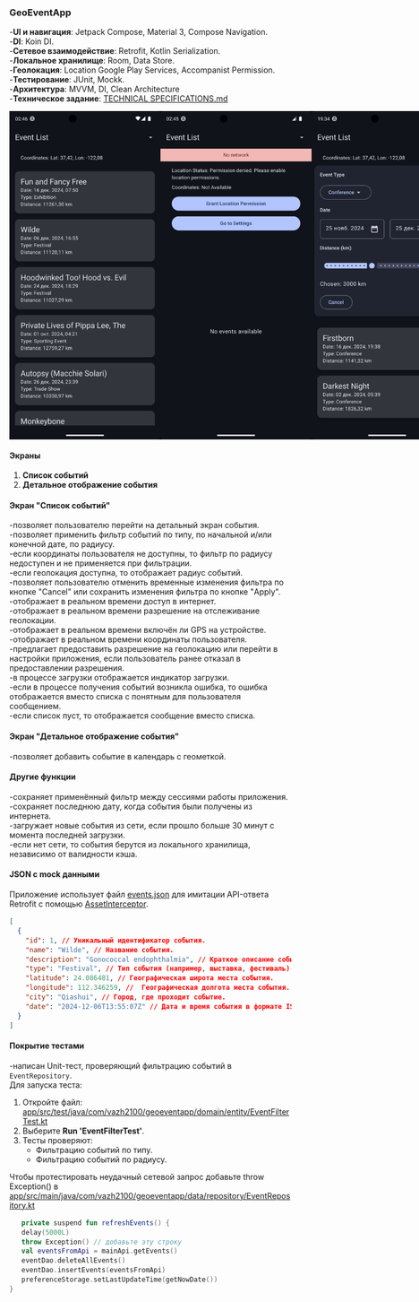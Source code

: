 ### GeoEventApp
-**UI и навигация**: Jetpack Compose, Material 3, Compose Navigation.  
-**DI**: Koin DI.  
-**Сетевое взаимодействие**: Retrofit, Kotlin Serialization.  
-**Локальное хранилище**: Room, Data Store.  
-**Геолокация**: Location Google Play Services, Accompanist Permission.  
-**Тестирование**: JUnit, Mockk.  
-**Архитектура**: MVVM, DI, Clean Architecture  
-**Техническое задание**: [TECHNICAL SPECIFICATIONS.md](https://github.com/vazh2100/GeoEventApplication/blob/master/TECHNICALSPECIFICATIONS.md)
 <div style="display: flex; justify-content: space-between;"> <img src="screenshots/Screenshot_Good.png" width="270" /> <img src="screenshots/Screenshot_Bad.png" width="270" /> <img src="screenshots/Screenshot_Filter.png" width="270" /> </div>

#### Экраны  
1. **Список событий**  
2. **Детальное отображение события**
   
#### Экран "Список событий"
-позволяет пользователю перейти на детальный экран события.  
-позволяет применить фильтр событий по типу, по начальной и/или конечной дате, по радиусу.  
-если координаты пользователя не доступны, то фильтр по радиусу недоступен и не применяется при фильтрации.  
-если геолокация доступна, то отображает радиус событий.  
-позволяет пользователю отменить временные изменения фильтра по кнопке "Cancel" или сохранить изменения фильтра по кнопке "Apply".  
-отображает в реальном времени доступ в интернет.  
-отображает в реальном времени разрешение на отслеживание геолокации.  
-отображает в реальном времени включён ли GPS на устройстве.  
-отображает в реальном времени координаты пользователя.  
-предлагает предоставить разрешение на геолокацию или перейти в настройки приложения, если пользователь ранее отказал в предоставлении разрешения.  
-в процессе загрузки отображается индикатор загрузки.  
-если в процессе получения событий возникла ошибка, то ошибка отображается вместо списка с понятным для пользователя сообщением.  
-если список пуст, то отображается сообщение вместо списка.  

#### Экран "Детальное отображение события" 
-позволяет добавить событие в календарь с геометкой.  

#### Другие функции  
-сохраняет применённый фильтр между сессиями работы приложения.  
-сохраняет последнюю дату, когда события были получены из интернета.  
-загружает новые события из сети, если прошло больше 30 минут с момента последней загрузки.  
-если нет сети, то события берутся из локального хранилища, независимо от валидности кэша.  

#### JSON с mock данными
Приложение использует файл [events.json](https://github.com/vazh2100/GeoEventApplication/blob/master/app/src/main/assets/events.json) для имитации API-ответа Retrofit c помощью [AssetInterceptor](https://github.com/vazh2100/GeoEventApplication/blob/master/app/src/main/java/com/vazh2100/geoeventapp/data/network/inteceptor/AssetInterceptor.kt).

```json
[
  {
    "id": 1, // Уникальный идентификатор события.  
    "name": "Wilde", // Название события. 
    "description": "Gonococcal endophthalmia", // Краткое описание события.
    "type": "Festival", // Тип события (например, выставка, фестиваль)
    "latitude": 24.086481, // Географическая широта места события. 
    "longitude": 112.346259, //  Географическая долгота места события.
    "city": "Qiashui", // Город, где проходит событие.  
    "date": "2024-12-06T13:55:07Z" // Дата и время события в формате ISO 8601.
  }
]
```
#### Покрытие тестами  
-написан Unit-тест, проверяющий фильтрацию событий в `EventRepository`.  
Для запуска теста:
1. Откройте файл:
   [app/src/test/java/com/vazh2100/geoeventapp/domain/entity/EventFilterTest.kt](https://github.com/vazh2100/GeoEventApplication/blob/master/app/src/test/java/com/vazh2100/geoeventapp/domain/entity/EventFilterTest.kt)
2. Выберите **Run 'EventFilterTest'**.
3. Тесты проверяют:
   - Фильтрацию событий по типу.
   - Фильтрацию событий по радиусу.

Чтобы протестировать неудачный сетевой запрос добавьте throw Exception()
в [app/src/main/java/com/vazh2100/geoeventapp/data/repository/EventRepository.kt](https://github.com/vazh2100/GeoEventApplication/blob/master/app/src/main/java/com/vazh2100/geoeventapp/data/repository/EventRepository.kt)

```kotlin
   private suspend fun refreshEvents() {
   delay(5000L)
   throw Exception() // добавьте эту строку
   val eventsFromApi = mainApi.getEvents()
   eventDao.deleteAllEvents()
   eventDao.insertEvents(eventsFromApi)
   preferenceStorage.setLastUpdateTime(getNowDate())
}
```

